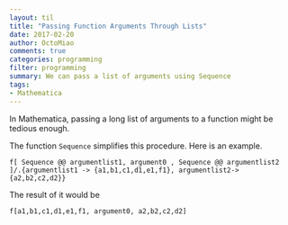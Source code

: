 ```yaml
---
layout: til
title: "Passing Function Arguments Through Lists"
date: 2017-02-20
author: OctoMiao
comments: true
categories: programming
filter: programming
summary: We can pass a list of arguments using Sequence
tags:
- Mathematica
---
```



In Mathematica, passing a long list of arguments to a function might be tedious enough.

The function `Sequence` simplifies this procedure. Here is an example.

```
f[ Sequence @@ argumentlist1, argument0 , Sequence @@ argumentlist2 ]/.{argumentlist1 -> {a1,b1,c1,d1,e1,f1}, argumentlist2-> {a2,b2,c2,d2}}
```

The result of it would be

```
f[a1,b1,c1,d1,e1,f1, argument0, a2,b2,c2,d2]
```
